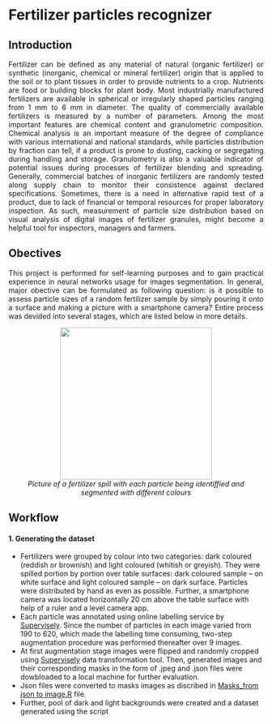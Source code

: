 # Fertilizer particles recognizer
## Introduction
<p align="justify">
Fertilizer can be defined as any material of natural (organic fertilizer) or synthetic (inorganic, chemical or mineral fertilizer) origin that is applied to the soil or to plant tissues in order to provide nutrients to a crop. Nutrients are food or building blocks for plant body. Most industrially manufactured fertilizers are available in spherical or irregularly shaped particles ranging from 1 mm to 6 mm in diameter. The quality of commercially available fertilizers is measured by a number of parameters. Among the most important features are chemical content and granulometric composition. Chemical analysis is an important measure of the degree of compliance with various international and national standards, while particles distribution by fraction can tell, if a product is prone to dusting, cacking or segregating during handling and storage. Granulometry is also a valuable indicator of potential issues during processes of fertilizer blending and spreading. Generally, commercial batches of inorganic fertilizers are randomly tested along supply chain to monitor their consistence against declared specifications. Sometimes, there is a need in alternative rapid test of a product, due to lack of financial or temporal resources for proper laboratory inspection. As such, measurement of particle size distribution based on visual analysis of digital images of fertilizer granules, might become a helpful tool for inspectors, managers and farmers.
  </p>
  
## Obectives
<p align="justify">
This project is performed for self-learning purposes and to gain practical experience in neural networks usage for images segmentation. In general, major obective can be formulated as following question: is it possible to assess particle sizes of a random fertilizer sample by simply pouring it onto a surface and making a picture with a smartphone camera? Entire process was devided into several stages, which are listed below in more details. 
  </p>
  
<p align="center">
<img src="https://github.com/max-poltora/fertilizer_particles_recognizer/blob/main/Example%20files/Segmentation.gif" height="300px"> <br />
<em>Picture of a fertilizer spill with each particle being identiffied and segmented with different colours</em>
  </p>

## Workflow
#### 1. Generating the dataset
  - Fertilizers were grouped by colour into two categories: dark coloured (reddish or brownish) and light coloured (whitish or greyish). They were spilled portion by portion over table surfaces: dark coloured sample – on white surface and light coloured sample – on dark surface. Particles were distributed by hand as even as possible. Further, a smartphone camera was located horizontally 20 cm above the table surface with help of a ruler and a level camera app.
  - Each particle was annotated using online labelling service by [Supervisely](https://supervise.ly/). Since the number of particles in each image varied from 190 to 620, which made the labelling time consuming, two-step augmentation procedure was performed thereafter over 9 images.
  - At first augmentation stage images were flipped and randomly cropped using [Supervisely](https://supervise.ly/) data transformation tool. Then, generated images and their corresponding masks in the form of .jpeg and .json files were dowbloaded to a local machine for further evaluation.
  - Json files were converted to masks images as discribed in [Masks_from json to image.R](https://github.com/max-poltora/fertilizer_particles_recognizer/blob/main/Masks_from%20json%20to%20image.R) file.
  - Further, pool of dark and light backgrounds were created and a dataset generated using the script 
